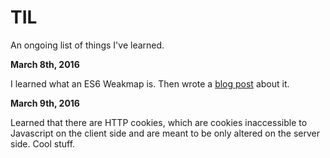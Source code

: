 # TIL
An ongoing list of things I've learned.

**March 8th, 2016**

I learned what an ES6 Weakmap is.  Then wrote a [blog post](http://enfinlay.com/es6/weakmap/til/2016/03/08/til-js-es6-weakmap.html) about it.

**March 9th, 2016**

Learned that there are HTTP cookies, which are cookies inaccessible to Javascript on the client side and are meant to be only altered on the server side.  Cool stuff.
